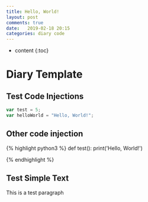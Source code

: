 ```yaml
---
title: Hello, World!
layout: post
comments: true
date:   2019-02-18 20:15
categories: diary code
---
```


* content
{:toc}

# Diary Template
## Test Code Injections

```javascript
var test = 5;
var helloWorld = "Hello, World!";
```


## Other code injection
{% highlight python3 %}
def test():
    print('Hello, World!')
    
{% endhighlight %}
## Test Simple Text
This is a test paragraph